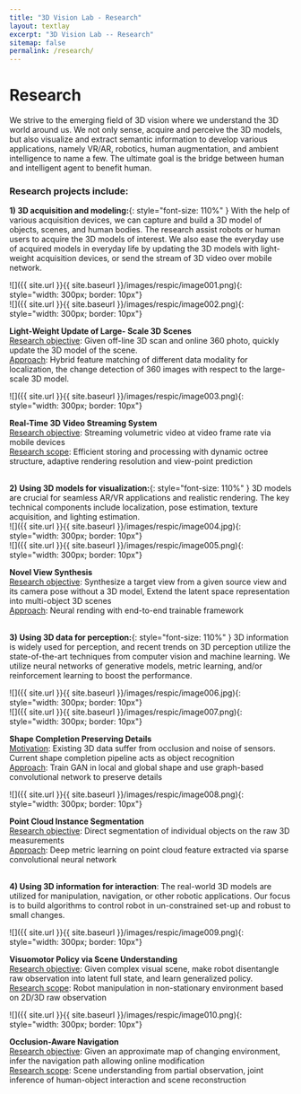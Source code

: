 ```yaml
---
title: "3D Vision Lab - Research"
layout: textlay
excerpt: "3D Vision Lab -- Research"
sitemap: false
permalink: /research/
---
```


# Research

We strive to the emerging field of 3D vision where we understand the 3D world around us. We not only sense, acquire and perceive the 3D models, but also visualize and extract semantic information to develop various applications, namely VR/AR, robotics, human augmentation, and ambient intelligence to name a few. The ultimate goal is the bridge between human and intelligent agent to benefit human.

### Research projects include: <br>
**1) 3D acquisition and modeling:**{: style="font-size: 110%" } With the help of various acquisition devices, we can capture and build a 3D model of objects, scenes, and human bodies. The research assist robots or human users to acquire the 3D models of interest. We also ease the everyday use of acquired models in everyday life by updating the 3D models with light-weight acquisition devices, or send the stream of 3D video over mobile network.

![]({{ site.url }}{{ site.baseurl }}/images/respic/image001.png){: style="width: 300px; border: 10px"}<br>
![]({{ site.url }}{{ site.baseurl }}/images/respic/image002.png){: style="width: 300px; border: 10px"}<br>

**Light-Weight Update of Large- Scale 3D Scenes**<br>
<U>Research objective</U>: Given off-line 3D scan and online 360 photo, quickly update the 3D model of the scene.<br>
<U>Approach</U>: Hybrid feature matching of different data modality for localization, the change detection of 360 images with respect to the large- scale 3D model.<br>

![]({{ site.url }}{{ site.baseurl }}/images/respic/image003.png){: style="width: 300px; border: 10px"}<br>

**Real-Time 3D Video Streaming System**<br>
<U>Research objective</U>: Streaming volumetric video at video frame rate via mobile devices<br>
<U>Research scope</U>: Efficient storing and processing with dynamic octree structure, adaptive rendering resolution and view-point prediction<br><br>

**2) Using 3D models for visualization:**{: style="font-size: 110%" } 3D models are crucial for seamless AR/VR applications and realistic rendering. The key technical components include localization, pose estimation, texture acquisition, and lighting estimation.<br>
![]({{ site.url }}{{ site.baseurl }}/images/respic/image004.jpg){: style="width: 300px; border: 10px"}<br>
![]({{ site.url }}{{ site.baseurl }}/images/respic/image005.png){: style="width: 300px; border: 10px"}<br>

**Novel View Synthesis**<br>
<U>Research objective</U>: Synthesize a target view from a given source view and its camera pose without a 3D model, Extend the latent space representation into multi-object 3D scenes<br>
<U>Approach</U>: Neural rending with end-to-end trainable framework<br><br>

**3) Using 3D data for perception:**{: style="font-size: 110%" } 3D information is widely used for perception, and recent trends on 3D perception utilize the state-of-the-art techniques from computer vision and machine learning. We utilize neural networks of generative models, metric learning, and/or reinforcement learning to boost the performance.<br>

![]({{ site.url }}{{ site.baseurl }}/images/respic/image006.jpg){: style="width: 300px; border: 10px"}<br>
![]({{ site.url }}{{ site.baseurl }}/images/respic/image007.png){: style="width: 300px; border: 10px"}<br>

**Shape Completion Preserving Details**<br>
<U>Motivation</U>: Existing 3D data suffer from occlusion and noise of sensors. Current shape completion pipeline acts as object recognition<br>
<U>Approach</U>: Train GAN in local and global shape and use graph-based convolutional network to preserve details<br>

![]({{ site.url }}{{ site.baseurl }}/images/respic/image008.png){: style="width: 300px; border: 10px"}<br>

**Point Cloud Instance Segmentation**<br>
<U>Research objective</U>: Direct segmentation of individual objects on the raw 3D measurements<br>
<U>Approach</U>: Deep metric learning on point cloud feature extracted via sparse convolutional neural network<br><br>

**4) Using 3D information for interaction**:  The real-world 3D models are utilized for manipulation, navigation, or other robotic applications. Our focus is to build algorithms to control robot in un-constrained set-up and robust to small changes.

![]({{ site.url }}{{ site.baseurl }}/images/respic/image009.png){: style="width: 300px; border: 10px"}<br>

**Visuomotor Policy via Scene Understanding**<br>
<U>Research objective</U>: Given complex visual scene, make robot disentangle raw observation into latent full state, and learn generalized policy.<br>
<U>Research scope</U>: Robot manipulation in non-stationary environment based on 2D/3D raw observation<br>

![]({{ site.url }}{{ site.baseurl }}/images/respic/image010.png){: style="width: 300px; border: 10px"}<br>

**Occlusion-Aware Navigation**<br>
<U>Research objective</U>: Given an approximate map of changing environment, infer the navigation path allowing online modification<br>
<U>Research scope</U>: Scene understanding from partial observation, joint inference of human-object interaction and scene reconstruction<br><br>